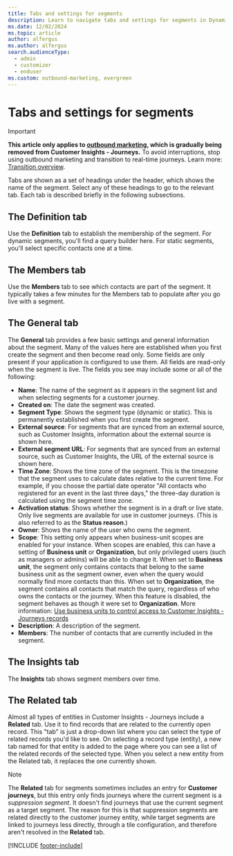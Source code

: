 ```yaml
---
title: Tabs and settings for segments
description: Learn to navigate tabs and settings for segments in Dynamics 365 Customer Insights - Journeys to optimize your customer targeting.
ms.date: 12/02/2024
ms.topic: article
author: alfergus
ms.author: alfergus
search.audienceType: 
  - admin
  - customizer
  - enduser
ms.custom: outbound-marketing, evergreen
---
```


# Tabs and settings for segments

> [!IMPORTANT]
> **This article only applies to [outbound marketing](user-guide.md), which is gradually being removed from Customer Insights - Journeys.** To avoid interruptions, stop using outbound marketing and transition to real-time journeys. Learn more: [Transition overview](transition-overview.md).

Tabs are shown as a set of headings under the header, which shows the name of the segment. Select any of these headings to go to the relevant tab. Each tab is described briefly in the following subsections.

## The Definition tab

Use the **Definition** tab to establish the membership of the segment. For dynamic segments, you'll find a query builder here. For static segments, you'll select specific contacts one at a time.

## The Members tab

Use the **Members** tab to see which contacts are part of the segment. It typically takes a few minutes for the Members tab to populate after you go live with a segment.

## The General tab

The **General** tab provides a few basic settings and general information about the segment. Many of the values here are established when you first create the segment and then become read only. Some fields are only present if your application is configured to use them. All fields are read-only when the segment is live. The fields you see may include some or all of the following:

- **Name**: The name of the segment as it appears in the segment list and when selecting segments for a customer journey.
- **Created on**: The date the segment was created.
- **Segment Type**: Shows the segment type (dynamic or static). This is permanently established when you first create the segment.
- **External source**: For segments that are synced from an external source, such as Customer Insights, information about the external source is shown here.
- **External segment URL**: For segments that are synced from an external source, such as Customer Insights, the URL of the external source is shown here.
- **Time Zone**: Shows the time zone of the segment. This is the timezone that the segment uses to calculate dates relative to the current time. For example, if you choose the partial date operator "All contacts who registered for an event in the last three days," the three-day duration is calculated using the segment time zone.
- **Activation status**: Shows whether the segment is in a draft or live state. Only live segments are available for use in customer journeys. (This is also referred to as the **Status reason**.)
- **Owner**: Shows the name of the user who owns the segment.
- **Scope**: This setting only appears when business-unit scopes are enabled for your instance. When scopes are enabled, this can have a setting of **Business unit** or **Organization**, but only privileged users (such as managers or admins) will be able to change it. When set to **Business unit**, the segment only contains contacts that belong to the same business unit as the segment owner, even when the query would normally find more contacts than this. When set to **Organization**, the segment contains all contacts that match the query, regardless of who owns the contacts or the journey. When this feature is disabled, the segment behaves as though it were set to **Organization**. More information: [Use business units to control access to Customer Insights - Journeys records](business-units.md)
- **Description**: A description of the segment.
- **Members**: The number of contacts that are currently included in the segment.

## The Insights tab

The **Insights** tab shows segment members over time.

## The Related tab

Almost all types of entities in Customer Insights - Journeys include a **Related** tab. Use it to find records that are related to the currently open record. This "tab" is just a drop-down list where you can select the type of related records you'd like to see. On selecting a record type (entity), a new tab named for that entity is added to the page where you can see a list of the related records of the selected type. When you select a new entity from the Related tab, it replaces the one currently shown.

> [!NOTE]
> The **Related** tab for segments sometimes includes an entry for **Customer journeys**, but this entry only finds journeys where the current segment is a *suppression segment*. It doesn't find journeys that use the current segment as a target segment. The reason for this is that suppression segments are related directly to the customer journey entity, while target segments are linked to journeys less directly, through a tile configuration, and therefore aren't resolved in the **Related** tab.

[!INCLUDE [footer-include](./includes/footer-banner.md)]
